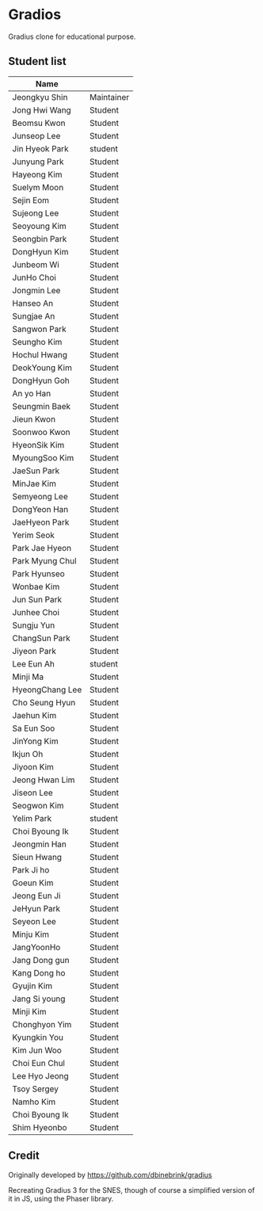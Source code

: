 # Gradios

Gradius clone for educational purpose.

## Student list

| Name         |            |
|--------------|------------|
| Jeongkyu Shin| Maintainer |
| Jong Hwi Wang | Student  |
| Beomsu Kwon  | Student    |
| Junseop Lee | Student    |
| Jin Hyeok Park| student   |
| Junyung Park | Student |
| Hayeong Kim| Student |
| Suelym Moon  | Student    |
| Sejin Eom    | Student    |
| Sujeong Lee    | Student     |
| Seoyoung Kim | Student     |
| Seongbin Park| Student    |
| DongHyun Kim | Student    |
| Junbeom Wi | Student  |
| JunHo Choi   | Student    |
| Jongmin Lee  | Student    |
| Hanseo An    | Student    |
| Sungjae An| Student |
| Sangwon Park| Student |
| Seungho Kim  | Student    |
| Hochul Hwang | Student    |
| DeokYoung Kim | Student|
| DongHyun Goh | Student    |
| An yo Han    | Student   |
| Seungmin Baek| Student	  |
| Jieun Kwon   | Student    |
| Soonwoo Kwon | Student    |
| HyeonSik Kim | Student   |
| MyoungSoo Kim| Student    |
| JaeSun Park  | Student   |
| MinJae Kim   | Student  |
| Semyeong Lee | Student |
| DongYeon Han | Student |
| JaeHyeon Park |   Student   |
| Yerim Seok | Student |
| Park Jae Hyeon | Student |
| Park Myung Chul | Student |
| Park Hyunseo | Student |
| Wonbae Kim   | Student   |
| Jun Sun Park | Student |
| Junhee Choi | Student |
| Sungju Yun   | Student    |
| ChangSun Park | Student |
| Jiyeon Park  | Student    |
| Lee Eun Ah | student |
| Minji Ma | Student |
| HyeongChang Lee | Student |
| Cho Seung Hyun| Student |
| Jaehun Kim   | Student |
| Sa Eun Soo | Student |
| JinYong Kim | Student |
| Ikjun Oh | Student |
| Jiyoon Kim | Student |
| Jeong Hwan Lim | Student  |
| Jiseon Lee | Student |
| Seogwon Kim | Student |
| Yelim Park    | student |
| Choi Byoung Ik| Student|
| Jeongmin Han | Student |
| Sieun Hwang | Student |
| Park Ji ho | Student |
| Goeun Kim | Student |
| Jeong Eun Ji | Student |
| JeHyun Park  | Student |
| Seyeon Lee | Student | 
| Minju Kim | Student |
| JangYoonHo | Student |
| Jang Dong gun | Student |
| Kang Dong ho| Student|
| Gyujin Kim | Student |
| Jang Si young  | Student |
| Minji Kim | Student |
| Chonghyon Yim | Student |
| Kyungkin You | Student |
| Kim Jun Woo | Student |
| Choi Eun Chul | Student |
| Lee Hyo Jeong | Student |
| Tsoy Sergey | Student |
| Namho Kim | Student |
| Choi Byoung Ik| Student |
| Shim Hyeonbo | Student |


## Credit

Originally developed by https://github.com/dbinebrink/gradius

Recreating Gradius 3 for the SNES, though of course a simplified version of it in JS, using the Phaser library.
